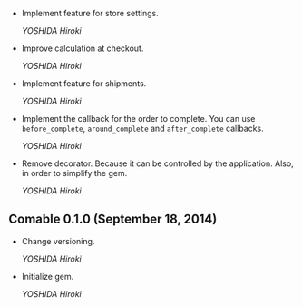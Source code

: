 *   Implement feature for store settings.

    *YOSHIDA Hiroki*

*   Improve calculation at checkout.

    *YOSHIDA Hiroki*

*   Implement feature for shipments.

    *YOSHIDA Hiroki*

*   Implement the callback for the order to complete.
    You can use `before_complete`, `around_complete` and `after_complete` callbacks.

    *YOSHIDA Hiroki*

*   Remove decorator. Because it can be controlled by the application.
    Also, in order to simplify the gem.

    *YOSHIDA Hiroki*


## Comable 0.1.0 (September 18, 2014) ##

*   Change versioning.

    *YOSHIDA Hiroki*

*   Initialize gem.

    *YOSHIDA Hiroki*
